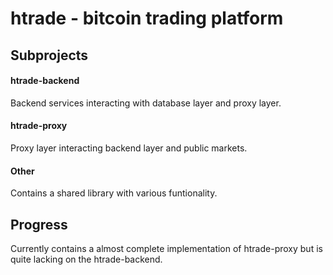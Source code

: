 # htrade - bitcoin trading platform

## Subprojects

#### htrade-backend

Backend services interacting with database layer and proxy layer.

#### htrade-proxy

Proxy layer interacting backend layer and public markets.

#### Other

Contains a shared library with various funtionality.

## Progress

Currently contains a almost complete implementation of htrade-proxy but is quite lacking on the htrade-backend.
